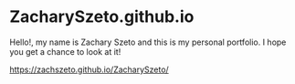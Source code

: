 # ZacharySzeto.github.io
Hello!, my name is Zachary Szeto and this is my personal portfolio. I hope you get a chance to look at it!

https://zachszeto.github.io/ZacharySzeto/
